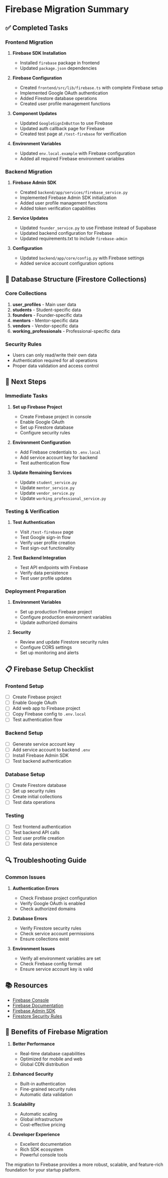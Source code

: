 # Firebase Migration Summary

## ✅ Completed Tasks

### Frontend Migration
1. **Firebase SDK Installation**
   - Installed `firebase` package in frontend
   - Updated `package.json` dependencies

2. **Firebase Configuration**
   - Created `frontend/src/lib/firebase.ts` with complete Firebase setup
   - Implemented Google OAuth authentication
   - Added Firestore database operations
   - Created user profile management functions

3. **Component Updates**
   - Updated `GoogleSignInButton` to use Firebase
   - Updated auth callback page for Firebase
   - Created test page at `/test-firebase` for verification

4. **Environment Variables**
   - Updated `env.local.example` with Firebase configuration
   - Added all required Firebase environment variables

### Backend Migration
1. **Firebase Admin SDK**
   - Created `backend/app/services/firebase_service.py`
   - Implemented Firebase Admin SDK initialization
   - Added user profile management functions
   - Added token verification capabilities

2. **Service Updates**
   - Updated `founder_service.py` to use Firebase instead of Supabase
   - Updated backend configuration for Firebase
   - Updated requirements.txt to include `firebase-admin`

3. **Configuration**
   - Updated `backend/app/core/config.py` with Firebase settings
   - Added service account configuration options

## 🔧 Database Structure (Firestore Collections)

### Core Collections
1. **user_profiles** - Main user data
2. **students** - Student-specific data
3. **founders** - Founder-specific data
4. **mentors** - Mentor-specific data
5. **vendors** - Vendor-specific data
6. **working_professionals** - Professional-specific data

### Security Rules
- Users can only read/write their own data
- Authentication required for all operations
- Proper data validation and access control

## 🚀 Next Steps

### Immediate Tasks
1. **Set up Firebase Project**
   - Create Firebase project in console
   - Enable Google OAuth
   - Set up Firestore database
   - Configure security rules

2. **Environment Configuration**
   - Add Firebase credentials to `.env.local`
   - Add service account key for backend
   - Test authentication flow

3. **Update Remaining Services**
   - Update `student_service.py`
   - Update `mentor_service.py`
   - Update `vendor_service.py`
   - Update `working_professional_service.py`

### Testing & Verification
1. **Test Authentication**
   - Visit `/test-firebase` page
   - Test Google sign-in flow
   - Verify user profile creation
   - Test sign-out functionality

2. **Test Backend Integration**
   - Test API endpoints with Firebase
   - Verify data persistence
   - Test user profile updates

### Deployment Preparation
1. **Environment Variables**
   - Set up production Firebase project
   - Configure production environment variables
   - Update authorized domains

2. **Security**
   - Review and update Firestore security rules
   - Configure CORS settings
   - Set up monitoring and alerts

## 📋 Firebase Setup Checklist

### Frontend Setup
- [ ] Create Firebase project
- [ ] Enable Google OAuth
- [ ] Add web app to Firebase project
- [ ] Copy Firebase config to `.env.local`
- [ ] Test authentication flow

### Backend Setup
- [ ] Generate service account key
- [ ] Add service account to backend `.env`
- [ ] Install Firebase Admin SDK
- [ ] Test backend authentication

### Database Setup
- [ ] Create Firestore database
- [ ] Set up security rules
- [ ] Create initial collections
- [ ] Test data operations

### Testing
- [ ] Test frontend authentication
- [ ] Test backend API calls
- [ ] Test user profile creation
- [ ] Test data persistence

## 🔍 Troubleshooting Guide

### Common Issues
1. **Authentication Errors**
   - Check Firebase project configuration
   - Verify Google OAuth is enabled
   - Check authorized domains

2. **Database Errors**
   - Verify Firestore security rules
   - Check service account permissions
   - Ensure collections exist

3. **Environment Issues**
   - Verify all environment variables are set
   - Check Firebase config format
   - Ensure service account key is valid

## 📚 Resources

- [Firebase Console](https://console.firebase.google.com/)
- [Firebase Documentation](https://firebase.google.com/docs)
- [Firebase Admin SDK](https://firebase.google.com/docs/admin)
- [Firestore Security Rules](https://firebase.google.com/docs/firestore/security/get-started)

## 🎯 Benefits of Firebase Migration

1. **Better Performance**
   - Real-time database capabilities
   - Optimized for mobile and web
   - Global CDN distribution

2. **Enhanced Security**
   - Built-in authentication
   - Fine-grained security rules
   - Automatic data validation

3. **Scalability**
   - Automatic scaling
   - Global infrastructure
   - Cost-effective pricing

4. **Developer Experience**
   - Excellent documentation
   - Rich SDK ecosystem
   - Powerful console tools

The migration to Firebase provides a more robust, scalable, and feature-rich foundation for your startup platform. 